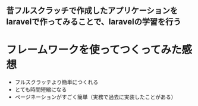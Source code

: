 ## 昔フルスクラッチで作成したアプリケーションをlaravelで作ってみることで、laravelの学習を行う

# フレームワークを使ってつくってみた感想
- フルスクラッチより簡単につくれる
- とても時間短縮になる
- ページネーションがすごく簡単（実務で過去に実装したことがある）
